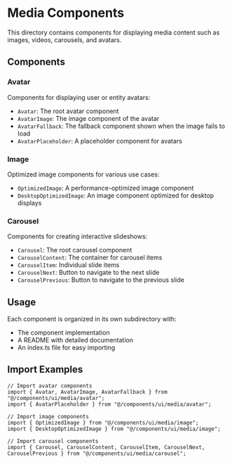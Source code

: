 # Media Components

This directory contains components for displaying media content such as images, videos, carousels, and avatars.

## Components

### Avatar

Components for displaying user or entity avatars:
- `Avatar`: The root avatar component
- `AvatarImage`: The image component of the avatar
- `AvatarFallback`: The fallback component shown when the image fails to load
- `AvatarPlaceholder`: A placeholder component for avatars

### Image

Optimized image components for various use cases:
- `OptimizedImage`: A performance-optimized image component
- `DesktopOptimizedImage`: An image component optimized for desktop displays

### Carousel

Components for creating interactive slideshows:
- `Carousel`: The root carousel component
- `CarouselContent`: The container for carousel items
- `CarouselItem`: Individual slide items
- `CarouselNext`: Button to navigate to the next slide
- `CarouselPrevious`: Button to navigate to the previous slide

## Usage

Each component is organized in its own subdirectory with:
- The component implementation
- A README with detailed documentation
- An index.ts file for easy importing

## Import Examples

```tsx
// Import avatar components
import { Avatar, AvatarImage, AvatarFallback } from "@/components/ui/media/avatar";
import { AvatarPlaceholder } from "@/components/ui/media/avatar";

// Import image components
import { OptimizedImage } from "@/components/ui/media/image";
import { DesktopOptimizedImage } from "@/components/ui/media/image";

// Import carousel components
import { Carousel, CarouselContent, CarouselItem, CarouselNext, CarouselPrevious } from "@/components/ui/media/carousel";
```